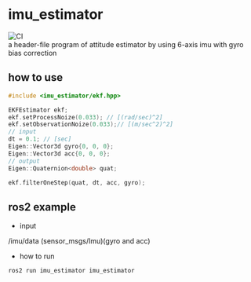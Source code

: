 imu_estimator
====
![CI](https://github.com/rsasaki0109/imu_estimator/workflows/CI/badge.svg)  
a header-file program of attitude estimator by using 6-axis imu with gyro bias correction
## how to use

```cpp
#include <imu_estimator/ekf.hpp>

EKFEstimator ekf;
ekf.setProcessNoize(0.033); // [(rad/sec)^2]
ekf.setObservationNoize(0.033);// [(m/sec^2)^2]
// input
dt = 0.1; // [sec]
Eigen::Vector3d gyro{0, 0, 0};
Eigen::Vector3d acc{0, 0, 0};
// output
Eigen::Quaternion<double> quat;

ekf.filterOneStep(quat, dt, acc, gyro);
```

## ros2 example
- input  

/imu/data  (sensor_msgs/Imu)(gyro and acc)

- how to run

```
ros2 run imu_estimator imu_estimator 
```

